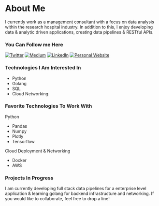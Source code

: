 # About Me

I currently work as a management consultant with a focus on data analysis within the research hospital industry. In addition to this, I enjoy developing data & analytic driven applications, creating data pipelines & RESTful APIs.

### You Can Follow me Here

<a href="https://twitter.com/intent/follow?screen_name=sunnermatt&tw_p=followbutton" target="_blank"><img alt="Twitter" src="https://img.shields.io/badge/twitter-%231DA1F2.svg?&style=for-the-badge&logo=twitter&logoColor=white" /></a>
<a href="https://medium.com/@sunnermatt" target="_blank"><img alt="Medium" src="https://img.shields.io/badge/medium-%2312100E.svg?&style=for-the-badge&logo=medium&logoColor=white" /></a>
<a href="https://www.linkedin.com/in/mattsunner" target="_blank"><img alt="LinkedIn" src="https://img.shields.io/badge/linkedin-%230077B5.svg?&style=for-the-badge&logo=linkedin&logoColor=white" /></a>
<a href="http://mattsunner.com" target="_blank"><img alt="Personal Website" src="https://img.shields.io/badge/Personal%20Website-%2312100E.svg?&style=for-the-badge&logoColor=white" /></a>

### Technologies I Am Interested In

- Python
- Golang
- SQL
- Cloud Networking

### Favorite Technologies To Work With

Python

- Pandas
- Numpy
- Plotly
- Tensorflow

Cloud Deployment & Networking

- Docker
- AWS


### Projects In Progress

I am currently developing full stack data pipelines for a enterprise level application & learning golang for backend infrastructure and networking. If you would like to collaborate, feel free to drop a line!
